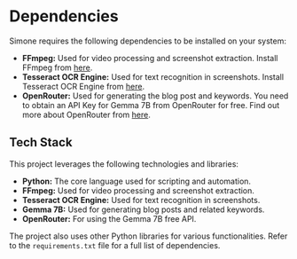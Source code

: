 # Dependencies

Simone requires the following dependencies to be installed on your system:

- **FFmpeg:** Used for video processing and screenshot extraction. Install FFmpeg from [here](https://ffmpeg.org/download.html).
- **Tesseract OCR Engine:** Used for text recognition in screenshots. Install Tesseract OCR Engine from [here](https://github.com/tesseract-ocr/tesseract).
- **OpenRouter:** Used for generating the blog post and keywords. You need to obtain an API Key for Gemma 7B from OpenRouter for free. Find out more about OpenRouter from [here](https://openrouter.ai/).

## Tech Stack

This project leverages the following technologies and libraries:

- **Python:** The core language used for scripting and automation.
- **FFmpeg:** Used for video processing and screenshot extraction.
- **Tesseract OCR Engine:** Used for text recognition in screenshots.
- **Gemma 7B:** Used for generating blog posts and related keywords.
- **OpenRouter:** For using the Gemma 7B free API.

The project also uses other Python libraries for various functionalities. Refer to the `requirements.txt` file for a full list of dependencies.
